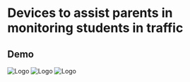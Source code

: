 # Devices to assist parents in monitoring students in traffic

## Demo

![Logo](https://github.com/datphannguyenle/Devices-to-assist-parents-in-monitoring-students-in-traffic/blob/main/IMG_6976.png)
![Logo](https://github.com/datphannguyenle/Devices-to-assist-parents-in-monitoring-students-in-traffic/blob/main/IMG_6977.png)
![Logo](https://github.com/datphannguyenle/Devices-to-assist-parents-in-monitoring-students-in-traffic/blob/main/IMG_6983.png)
